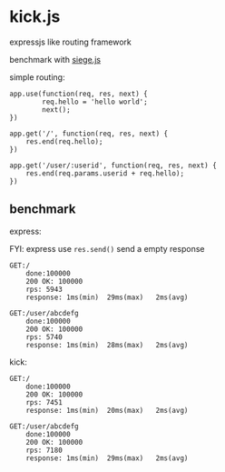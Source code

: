 kick.js
=======

expressjs like routing framework

benchmark with [siege.js](https://github.com/guileen/siege.js)

simple routing:

    app.use(function(req, res, next) {
            req.hello = 'hello world';
            next();
    })

    app.get('/', function(req, res, next) {
        res.end(req.hello);
    })

    app.get('/user/:userid', function(req, res, next) {
        res.end(req.params.userid + req.hello);
    })


## benchmark

express:

FYI: express use `res.send()` send a empty response

    GET:/
        done:100000
        200 OK: 100000
        rps: 5943
        response: 1ms(min)	29ms(max)	2ms(avg)

    GET:/user/abcdefg
        done:100000
        200 OK: 100000
        rps: 5740
        response: 1ms(min)	28ms(max)	2ms(avg)

kick:

    GET:/
        done:100000
        200 OK: 100000
        rps: 7451
        response: 1ms(min)	20ms(max)	2ms(avg)

    GET:/user/abcdefg
        done:100000
        200 OK: 100000
        rps: 7180
        response: 1ms(min)	29ms(max)	2ms(avg)

